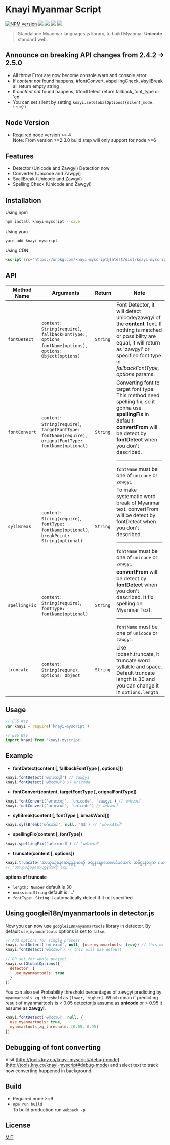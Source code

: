 Knayi Myanmar Script
====================

[![NPM version][npm-image]][npm-url]
![][travis-url]
[![][david-image]][david-url]
![][dt-url]
![][license-url]

> Standalone Myanmar languages js library, to build Myanmar **Unicode** standard web.

## Announce on breaking API changes from 2.4.2 -> 2.5.0
- All throw Error are now become console.warn and console.error
- If _content not_ found happens, #fontConvert, #spellingCheck, #syllBreak all return empty string
- If _content not_ found happens, #fontDetect return fallback_font_type or 'en'
- You can set silent by setting `knayi.setGlobalOptions({silent_mode: true})`

## Node Version
 - Required node version >= 4  
 Note: From version >=2.3.0 build step will only support for node >=6

## Features
 - Detector (Unicode and Zawgyi)
 Detection now
 - Converter (Unicode and Zawgyi)
 - SyallBreak (Unicode and Zawgyi)
 - Spelling Check (Unicode and Zawgyi)

## Installation
Using npm
```bash
npm install knayi-myscript --save
```

Using yran
```bash
yarn add knayi-myscript
```

Using CDN
```html
<script src="https://unpkg.com/knayi-myscript@latest/dist/knayi-myscript.min.js"></script>
```

## API
|Method Name | Arguments | Return | Note |
| --- | --- | --- | --- |
| `fontDetect` | `content: String(require)`, <br>`fallbackFontType:, options fontName(options)`, <br>`options: Object(options)` | `String` | Font Detector, it will detect unicode/zawgyi of the **content** Text. If nothing is matched or possibility are equal, it will return as 'zawgyi' or specified font type in **fallbackFontType*, options* params. |
| `fontConvert` | `content: String(require)`,<br>`targetFontType: fontName(require)`,<br>`orignalFontType: fontName(optional)`| `String` | Converting font to target font type. This method need spelling fix, so it gonna use **spellingFix** in default. **convertFrom** will be detect by **fontDetect** when you don't described.<hr> `fontName` must be one of `unicode` or `zawgyi`. |
| `syllBreak` | `content: String(require)`,<br>`fontType: fontName(optional)`,<br>`breakPoint: String(optional)` | `String` |To make systematic word break of Myanmar text. convertFrom will be detect by fontDetect when you don't described.<hr> `fontName` must be one of `unicode` or `zawgyi`. |
| `spellingFix` | `content: String(require)`,<br>`fontType: fontName(optional)` | `String` | **convertFrom** will be detect by **fontDetect** when you don't described. It fix spelling on Myanmar Text.<hr> `fontName` must be one of `unicode` or `zawgyi`. |
| `truncate` | `content: String(requre)`,<br>`options: Object` | `String` | Like lodash.truncate, it truncate word syllable and space. Default truncate length is 30 and you can change it in `options.length` |

## Usage

```javascript
// ES5 Way
var knayi = require('knayi-myscript')

// ES6 Way
import knayi from 'knayi-myscript'
```

## Example

- **fontDetect(content [, fallbackFontType [, options]])**
```javascript
knayi.fontDetect('မဂၤလာပါ') // zawgyi
knayi.fontDetect('မင်္ဂလာပါ') // unicode
```

- **fontConvert(content, targetFontType [, orignalFontType])**
```javascript
knayi.fontConvert('မဂၤလာပါ', 'unicode', 'zawgyi') // မင်္ဂလာပါ
knayi.fontConvert('မဂၤလာပါ', 'unicode') // မင်္ဂလာပါ
```

- **syllBreak(content [, fontType [, breakWord]])**
```javascript
knayi.syllBreak('မင်္ဂလာပါ', null, '$$') // 'မင်္ဂလာ$$ပါ'
```

- **spellingFix(content [, fontType])**  
```javascript
knayi.spellingFix('မင်္ဂလာာပါါ') // 'မင်္ဂလာပါ'
```

- **truncate(content [, options])**
```javascript
knayi.truncate('အာယုဝဍ်ဎနဆေးညွှန်းစာကို ဇလွန်ဈေးဘေးဗာဒံပင်ထက် အဓိဋ္ဌာန်လျက် ဂဃနဏဖတ်ခဲ့သည်။', { length: 30, omission: '...' });
// "အာယုဝဍ်ဎနဆေးညွှန်းစာကို ဈေး..."
```
**options of truncate**
- `length: Number` default is 30
- `omission:String` default is '...'
- `fontType: String` it automatically detect if it not specified

## Using googlei18n/myanmartools in detector.js

Now you can now use `googlei18n/myanmartools` library in detector.
By default `use_myanmartools` options is set to `false`.

```javascript
// Add options for single process
knayi.fontDetect('မဂၤလာပါ', null, {use_myanmartools: true}) // this will use myanmartools
knayi.fontDetect('မင်္ဂလာပါ') // this will use default

// OR set for whole project
knayi.setGlobalOptions({
  detector: {
    use_myanmartools: true
  }
})
```

You can also set Probability threshold percentages of zawgyi predicting by
`myanmartools_zg_threshold` as `[lower, higher]`. Which mean if predicting
result of myanmartools is < 0.05 detector.js assume as **unicode** or > 0.95
it assume as **zawgyi**.

```javascript
knayi.fontDetect('မင်္ဂလာပါ', null, {
  use_myanmartools: true,
  myanmartools_zg_threshold: [0.05, 0.95]
})
```

## Debugging of font converting

Visit [http://tools.kny.co/knayi-myscript#debug-mode](http://tools.kny.co/knayi-myscript#debug-mode)
and select text to track how converting happened in background.

## Build

 - Required node >=6  
 - `npm run build`  
 To build production run `webpack -p`  

## License
[MIT](./LICENSE)

[npm-url]:https://npmjs.org/package/knayi-myscript
[npm-image]:https://badge.fury.io/js/knayi-myscript.png
[travis-url]:https://api.travis-ci.org/greenlikeorange/knayi-myscript.svg?branch=master
[david-url]:https://david-dm.org/greenlikeorange/knayi-myscript
[david-image]:https://david-dm.org/greenlikeorange/knayi-myscript.png
[dt-url]:https://img.shields.io/npm/dt/knayi-myscript.svg
[license-url]:https://img.shields.io/npm/l/knayi-myscript.svg
